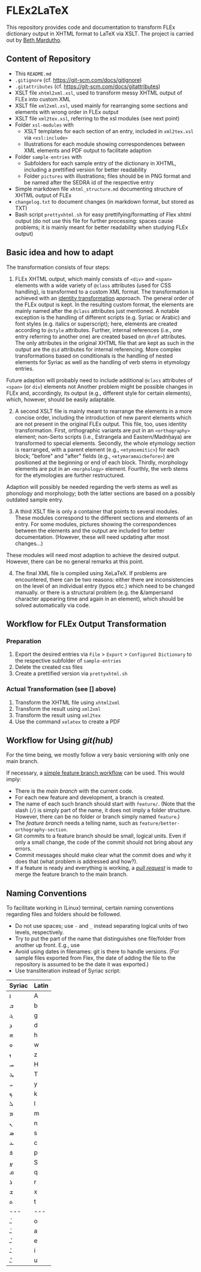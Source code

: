 # FLEx2LaTeX

This repository provides code and documentation to transform FLEx dictionary output in XHTML format to LaTeX via XSLT.
The project is carried out by [Beth Mardutho](bethmardutho.org).

## Content of Repository

- This `README.md`
- `.gitignore` (cf. https://git-scm.com/docs/gitignore)
- `.gitattributes` (cf. https://git-scm.com/docs/gitattributes)
- XSLT file `xhtml2xml.xsl`, used to transform messy XHTML output of FLEx into custom XML
- XSLT file `xml2xml.xsl`, used mainly for rearranging some sections and elements with wrong order in FLEx output
- XSLT file `xml2tex.xsl`, referring to the xsl modules (see next point)
- Folder `xsl-modules` with
    - XSLT templates for each section of an entry, included in `xml2tex.xsl` via `<xsl:include>`
    - Illustrations for each module showing correspondences between XML elements and PDF output to facilitate adaption
- Folder `sample-entries` with
    - Subfolders for each sample entry of the dictionary in XHTML, including a prettified version for better readability
    - Folder `pictures` with illustrations; files should be in PNG format and be named after the SEDRA id of the respective entry
- Simple markdown file `xhtml_structure.md` documenting structure of XHTML output of FLEx
- `changelog.txt` to document changes (in markdown format, but stored as TXT)
- Bash script `prettyxhtml.sh` for easy prettifying/formatting of Flex xhtml output (do not use this file for further processing: spaces cause problems; it is mainly meant for better readability when studying FLEx output)

## Basic idea and how to adapt

The transformation consists of four steps:

1) FLEx XHTML output, which mainly consists of `<div>` and `<span>` elements with a wide variety of `@class` attributes (used for CSS handling), is transformed to a custom XML format.
The transformation is achieved with an [identity transformation](http://dh.obdurodon.org/identity.xhtml) approach.
The general order of the FLEx output is kept.
In the resulting custom format, the elements are mainly named after the `@class` attributes just mentioned.
A notable exception is the handling of different scripts (e.g. Syriac or Arabic) and font styles (e.g. italics or superscript);
here, elements are created according to `@style` attributes.
Further, internal references (i.e., one entry referring to another one) are created based on `@href` attributes.
The only attributes in the original XHTML file that are kept as such in the output are the `@id` attributes for internal referencing.
More complex transformations based on conditionals is the handling of nested elements for Syriac as well as the handling of verb stems in etymology entries.

Future adaption will probably need to include additional `@class` attributes of `<span>` (or `div`) elements not
Another problem might be possible changes in FLEx and, accordingly, its output (e.g., different style for certain elements), which, however, should be easily adaptable.

2) A second XSLT file is mainly meant to rearrange the elements in a more concise order, including the introduction of new parent elements which are not present in the original FLEx output.
This file, too, uses identity transformation.
First, orthographic variants are put in an `<orthography>` element;
non-Serto scripts (i.e., Estrangela and Eastern/Madnḥaya) are transformed to special elements.
Secondly, the whole etymology section is rearranged, with a parent element (e.g., `<etymsemitic>`) for each block;
"before" and "after" fields (e.g., `<etymaramaicbefore>`) are positioned at the beginning or end of each block.
Thirdly, morphology elements are put in an `<morphology>` element.
Fourthly, the verb stems for the etymologies are further restructured.

Adaption will possibly be needed regarding the verb stems as well as phonology and morphology;
both the latter sections are based on a possibly outdated sample entry.

3) A third XSLT file is only a container that points to several modules.
These modules correspond to the different sections and elements of an entry.
For some modules, pictures showing the correspondences between the elements and the output are included for better documentation.
(However, these will need updating after most changes...)

These modules will need most adaption to achieve the desired output.
However, there can be no general remarks at this point.

4) The final XML file is compiled using XeLaTeX.
If problems are encountered, there can be two reasons:
either there are inconsistencies on the level of an individual entry (typos etc.) which need to be changed manually.
or there is a structural problem (e.g. the &/ampersand character appearing time and again in an element), which should be solved automatically via code.

## Workflow for FLEx Output Transformation

### Preparation

1) Export the desired entries via `File` > `Export` > `Configured Dictionary` to the respective subfolder of `sample-entries`
2) Delete the created css files
3) Create a prettified version via `prettyxhtml.sh`

### Actual Transformation (see [] above)

1) Transform the XHTML file using `xhtml2xml`
2) Transform the result using `xml2xml`
3) Transform the result using `xml2tex`
4) Use the command `xelatex` to create a PDF

## Workflow for Using _git(hub)_

For the time being, we mostly follow a very basic versioning with only one main branch.

If necessary, a [simple feature branch workflow](https://www.atlassian.com/git/tutorials/comparing-workflows/feature-branch-workflow) can be used.
This would imply:

- There is the _main branch_ with the current code.
- For each new feature and development, a branch is created.
- The name of each such branch should start with `feature/`.
(Note that the slash (`/`) is simply part of the name, it does not imply a folder structure.
However, there can be no folder or branch simply named `feature`.)
- The _feature branch_ needs a telling name, such as `feature/better-orthography-section`.
- Git commits to a feature branch should be small, logical units.
Even if only a small change, the code of the commit should not bring about any errors.
- Commit messages should make clear what the commit does and why it does that (what problem is addressed and how?).
- If a feature is ready and everything is working, a [_pull request_](https://docs.github.com/en/pull-requests/collaborating-with-pull-requests/proposing-changes-to-your-work-with-pull-requests/about-pull-requests) is made to merge the feature branch to the main branch.

## Naming Conventions

To facilitate working in (Linux) terminal, certain naming conventions regarding files and folders should be followed.

- Do not use spaces; use `-` and `_` instead separating logical units of two levels, respectively.
- Try to put the part of the name that distinguishes one file/folder from another up front.
E.g., use
- Avoid using dates in filenames: git is there to handle versions.
(For sample files exported from Flex, the date of adding the file to the repository is assumed to be the date it was exported.)
- Use transliteration instead of Syriac script:

|Syriac|Latin|
|---|---|
|ܐ|A|
|ܒ|b|
|ܓ|g|
|ܕ|d|
|ܗ|h|
|ܘ|w|
|ܙ|z|
|ܚ|H|
|ܛ|T|
|ܝ|y|
|ܟ|k|
|ܠ|l|
|ܡ|m|
|ܢ|n|
|ܣ|s|
|ܥ|c|
|ܦ|p|
|ܨ|S|
|ܩ|q|
|ܪ|r|
|ܫ|x|
|ܬ|t|
|---|---|
|ـܳ|o|
|ـܰ|a|
|ـܶ|e|
|ـܺ|i|
|ـܽ|u|
